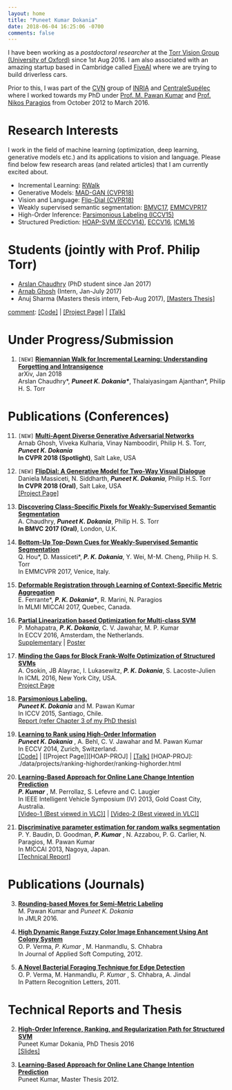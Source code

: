 ```yaml
---
layout: home
title: "Puneet Kumar Dokania"
date: 2018-06-04 16:25:06 -0700
comments: false
---
```


I have been working as a _postdoctoral researcher_ at the [Torr Vision Group (University of Oxford)](http://www.robots.ox.ac.uk/~tvg/)  since 1st Aug 2016. I am also associated with an amazing startup based in Cambridge called [FiveAI](http://www.five.ai/) where we are trying to build driverless cars. 

Prior to this, I was part of the [CVN](http://cvn.centralesupelec.fr/) group of [INRIA](https://www.inria.fr/en/) and [CentraleSupélec](http://www.centralesupelec.fr/) where I worked towards my PhD under [Prof. M. Pawan Kumar](http://mpawankumar.info/) and [Prof. Nikos Paragios]() from October 2012 to March 2016.  

# Research Interests
I work in the field of machine learning (optimization, deep learning, generative models etc.) and its applications to vision and language. Please find below few research areas (and related articles) that I am currently excited about.
* Incremental Learning: [RWalk][RWalk]
* Generative Models: [MAD-GAN (CVPR18)][MAD-GAN]
* Vision and Language: [Flip-Dial (CVPR18)](http://www.robots.ox.ac.uk/~daniela/research/flipdial/)
* Weakly supervised semantic segmentation: [BMVC17][DCSP], [EMMCVPR17][MiningPixels]
* High-Order Inference: [Parsimonious Labeling (ICCV15)](https://arxiv.org/abs/1507.01208)
* Structured Prediction: [HOAP-SVM (ECCV14)](https://hal.inria.fr/hal-01076220/document), [ECCV16](https://link.springer.com/chapter/10.1007/978-3-319-46454-1_51), [ICML16](http://www.di.ens.fr/sierra/research/gapBCFW/)

[RWalk]: https://arxiv.org/abs/1801.10112  
[MAD-GAN]: https://arxiv.org/abs/1704.02906  
[DCSP]: https://arxiv.org/pdf/1707.05821.pdf  
[MiningPixels]: https://arxiv.org/pdf/1612.02101.pdf  


# Students (jointly with Prof. Philip Torr)
* [Arslan Chaudhry](https://arslan-chaudhry.github.io/index.html) (PhD student since Jan 2017)
* [Arnab Ghosh](http://arnabgho.github.io/) (Intern, Jan-July 2017)
* Anuj Sharma (Masters thesis intern, Feb-Aug 2017), [\[Masters Thesis\]](./data/publications/AnujThesis-17.pdf)

[comment]: <> ( <span style="color:red">_\[NEW\]_</span> )

[comment]: [\[Code\]]() \| [\[Project Page\]]() \| [\[Talk\]]()

# Under Progress/Submission

1) `[NEW]` [**Riemannian Walk for Incremental Learning: Understanding Forgetting and Intransigence**](https://arxiv.org/abs/1801.10112)  
arXiv, Jan 2018   
Arslan Chaudhry\*, **_Puneet K. Dokania\*_**, Thalaiyasingam Ajanthan\*, Philip H. S. Torr  

Publications (Conferences)
============
11) `[NEW]` [**Multi-Agent Diverse Generative Adversarial Networks**](https://arxiv.org/abs/1704.02906)  
Arnab Ghosh, Viveka Kulharia, Vinay Namboodiri, Philip H. S. Torr, **_Puneet K. Dokania_**  
**In CVPR 2018 (Spotlight)**, Salt Lake, USA

10) `[NEW]` [**FlipDial: A Generative Model for Two-Way Visual Dialogue**](https://arxiv.org/abs/1802.03803)  
Daniela Massiceti, N. Siddharth, **_Puneet K. Dokania_**, Philip H.S. Torr  
**In CVPR 2018 (Oral)**, Salt Lake, USA   
[\[Project Page\]](http://www.robots.ox.ac.uk/~daniela/research/flipdial/)

09) [**Discovering Class-Specific Pixels for Weakly-Supervised Semantic Segmentation**](https://arxiv.org/pdf/1707.05821.pdf)  
A. Chaudhry, **_Puneet K. Dokania_**, Philip H. S. Torr  
**In BMVC 2017 (Oral)**, London, U.K.

08) [**Bottom-Up Top-Down Cues for Weakly-Supervised Semantic Segmentation**](https://arxiv.org/pdf/1612.02101.pdf)  
Q. Hou*, D. Massiceti*, **_P. K. Dokania_**, Y. Wei, M-M. Cheng, Philip H. S. Torr  
In EMMCVPR 2017, Venice, Italy.

07) [**Deformable Registration through Learning of Context-Specific Metric Aggregation**](https://arxiv.org/pdf/1707.06263.pdf)  
E. Ferrante\*, **_P. K. Dokania\*_**, R. Marini, N. Paragios  
In MLMI MICCAI 2017, Quebec, Canada.  

06) [**Partial Linearization based Optimization for Multi-class SVM**](http://mpawankumar.info/publications/MDJK-ECCV2016.pdf)  
P. Mohapatra, _**P. K. Dokania**_, C. V. Jawahar, M. P. Kumar  
In ECCV 2016, Amsterdam, the Netherlands.  
[Supplementary](http://mpawankumar.info/publications/MDJK-ECCV2016-SUPMAT.pdf) | [Poster](http://www.eccv2016.org/files/posters/P-4B-25.pdf)

05) [**Minding the Gaps for Block Frank-Wolfe Optimization of Structured SVMs**](https://arxiv.org/abs/1605.09346)  
A. Osokin, JB Alayrac, I. Lukasewitz, _**P. K. Dokania**_, S. Lacoste-Julien  
In ICML 2016, New York City, USA.  
[Project Page]()

04) [**Parsimonious Labeling.**]()  
_**Puneet K. Dokania**_ and M. Pawan Kumar  
In ICCV 2015, Santiago, Chile.  
[Report (refer Chapter 3 of my PhD thesis)]()

03) [**Learning to Rank using High-Order Information**]()  
_**Puneet K. Dokania**_ , A. Behl, C. V. Jawahar and M. Pawan Kumar  
In ECCV 2014, Zurich, Switzerland.  
[\[Code\]]() \| [\[Project Page\]][HOAP-PROJ] \| [\[Talk\]]()
[HOAP-PROJ]: ./data/projects/ranking-highorder/ranking-highorder.html

02) [**Learning-Based Approach for Online Lane Change Intention Prediction**]()  
_**P. Kumar**_ , M. Perrollaz, S. Lefevre and C. Laugier  
In IEEE Intelligent Vehicle Symposium (IV) 2013, Gold Coast City, Australia.  
[\[Video-1 (Best viewed in VLC)\]]() | [\[Video-2 (Best viewed in VLC)\]]()  

01) [**Discriminative parameter estimation for random walks segmentation**]()  
P. Y. Baudin, D. Goodman, _**P. Kumar**_ , N. Azzabou, P. G. Carlier, N. Paragios, M. Pawan Kumar  
In MICCAI 2013, Nagoya, Japan.  
[\[Technical Report\]]()

Publications (Journals)
======
03) [**Rounding-based Moves for Semi-Metric Labeling**]()  
M. Pawan Kumar and _Puneet K. Dokania_  
In JMLR 2016.

02) [**High Dynamic Range Fuzzy Color Image Enhancement Using Ant Colony System**]()  
O. P. Verma, _P. Kumar_ , M. Hanmandlu, S. Chhabra  
In Journal of Applied Soft Computing, 2012.

01) [**A Novel Bacterial Foraging Technique for Edge Detection**]()  
O. P. Verma, M. Hanmandlu, _P. Kumar_ , S. Chhabra, A. Jindal  
In Pattern Recognition Letters, 2011.

Technical Reports and Thesis
======
02) [**High-Order Inference, Ranking, and Regularization Path for Structured SVM**](./data/publications/phd_thesis/DOKANIA_PHD_THESIS_2016.pdf)  
Puneet Kumar Dokania, PhD Thesis 2016  
[\[Slides\]](./data/publications/phd_thesis/DOKANIA_PHD_SLIDES_2016.pdf)

01) [**Learning-Based Approach for Online Lane Change Intention Prediction**](./data/publications/masters_thesis_12/MastersThesis_Puneet.pdf)  
Puneet Kumar, Master Thesis 2012.
<!--
[1] Team Lakshya
LAKSHYA The Unmanned Ground Vehicle Design Report.
In Intelligent Ground Vehicle Competition (IGVC), USA, 2008.
-->

